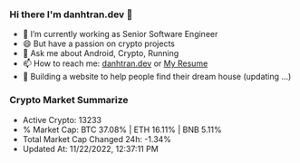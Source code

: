 ### Hi there I'm danhtran.dev 👋

- 🔭 I’m currently working as Senior Software Engineer
- 😄 But have a passion on crypto projects
- 💬 Ask me about Android, Crypto, Running 
- 📫 How to reach me: <a href="https://danhtran.dev" target="_blank">danhtran.dev</a> or <a href="Dan-Resume.pdf" target="_blank">My Resume</a>
- 🌱 Building a website to help people find their dream house (updating ...)

### Crypto Market Summarize
- Active Crypto: 13233
- % Market Cap: BTC 37.08% | ETH 16.11% | BNB 5.11%
- Total Market Cap Changed 24h: -1.34%
- Updated At: 11/22/2022, 12:37:11 PM
